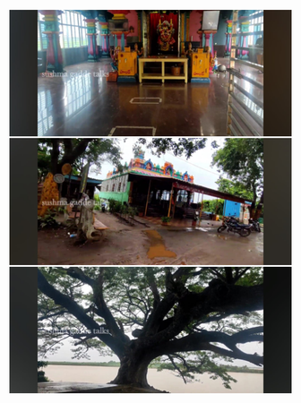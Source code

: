 ![image alt](https://github.com/lakshmisai26/Website/blob/01471cc414f2ee8a47a305d4aa7439c7281a92e8/git1.jpg)
![image alt](https://github.com/lakshmisai26/Website/blob/01471cc414f2ee8a47a305d4aa7439c7281a92e8/git3.jpg)
![image alt](https://github.com/lakshmisai26/Website/blob/01471cc414f2ee8a47a305d4aa7439c7281a92e8/git2.jpg)
